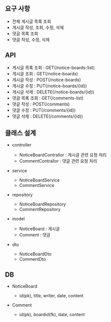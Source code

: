 ## 요구 사항

- 전체 게시글 목록 조회
- 게시글 작성, 조회, 수정, 삭제
- 댓글 목록 조회
- 댓글 작성, 수정, 삭제

## API

- 게시글 목록 조회 : GET(/notice-boards-list)
- 게시글 조회 : GET(/notice-boards)
- 게시글 작성 : POST(/notice-boards)
- 게시글 수정 : PUT(/notice-boards/{id})
- 게시글 삭제 : DELETE(/notice-boards/{id})
- 댓글 목록 조회 : GET(/comments-list)
- 댓글 작성 : POST(/comments)
- 댓글 수정 : PUT(/comments/{id})
- 댓글 삭제 : DELETE(/comments/{id})

## 클래스 설계

- controller
    - NoticeBoardContrallor : 게시글 관련 요청 처리
    - CommentContrallor : 댓글 관련 요청 처리

- service
    - NoticeBoardService
    - CommentService

- repository
    - NoticeBoardRepository
    - CommentRepository

- model
    - NoticeBoard : 게시글
    - Comment : 댓글

- dto
    - NoticeBoardDto
    - CommentDto

## DB

- NoticeBoard
    - id(pk), title, writer, date, content

- Comment
    - id(pk), boardid(fk), date, content 


